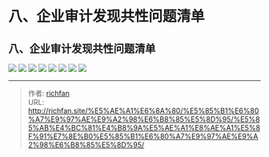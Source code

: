 # 八、企业审计发现共性问题清单

## 八、企业审计发现共性问题清单

![](https://img.richfan.site/audit/审计发现共性问题清单/八、企业审计发现共性问题清单/企业审计发现共性问题清单_页面_079.webp)
![](https://img.richfan.site/audit/审计发现共性问题清单/八、企业审计发现共性问题清单/企业审计发现共性问题清单_页面_080.webp)
![](https://img.richfan.site/audit/审计发现共性问题清单/八、企业审计发现共性问题清单/企业审计发现共性问题清单_页面_081.webp)
![](https://img.richfan.site/audit/审计发现共性问题清单/八、企业审计发现共性问题清单/企业审计发现共性问题清单_页面_082.webp)
![](https://img.richfan.site/audit/审计发现共性问题清单/八、企业审计发现共性问题清单/企业审计发现共性问题清单_页面_083.webp)
![](https://img.richfan.site/audit/审计发现共性问题清单/八、企业审计发现共性问题清单/企业审计发现共性问题清单_页面_084.webp)
![](https://img.richfan.site/audit/审计发现共性问题清单/八、企业审计发现共性问题清单/企业审计发现共性问题清单_页面_085.webp)
![](https://img.richfan.site/audit/审计发现共性问题清单/八、企业审计发现共性问题清单/企业审计发现共性问题清单_页面_086.webp)


---

> 作者: [richfan](https://richfan.site/)  
> URL: http://richfan.site/%E5%AE%A1%E6%8A%80/%E5%85%B1%E6%80%A7%E9%97%AE%E9%A2%98%E6%B8%85%E5%8D%95/%E5%85%AB%E4%BC%81%E4%B8%9A%E5%AE%A1%E8%AE%A1%E5%8F%91%E7%8E%B0%E5%85%B1%E6%80%A7%E9%97%AE%E9%A2%98%E6%B8%85%E5%8D%95/  


